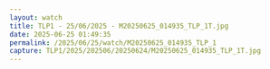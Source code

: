 ```yaml
---
layout: watch
title: TLP1 - 25/06/2025 - M20250625_014935_TLP_1T.jpg
date: 2025-06-25 01:49:35
permalink: /2025/06/25/watch/M20250625_014935_TLP_1
capture: TLP1/2025/202506/20250624/M20250625_014935_TLP_1T.jpg
---
```

